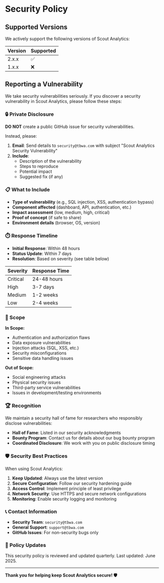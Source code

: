 # Security Policy

## Supported Versions

We actively support the following versions of Scout Analytics:

| Version | Supported          |
| ------- | ------------------ |
| 2.x.x   | :white_check_mark: |
| 1.x.x   | :x:                |

## Reporting a Vulnerability

We take security vulnerabilities seriously. If you discover a security vulnerability in Scout Analytics, please follow these steps:

### 🔒 Private Disclosure

**DO NOT** create a public GitHub issue for security vulnerabilities.

Instead, please:

1. **Email**: Send details to `security@tbwa.com` with subject "Scout Analytics Security Vulnerability"
2. **Include**:
   - Description of the vulnerability
   - Steps to reproduce
   - Potential impact
   - Suggested fix (if any)

### 📋 What to Include

- **Type of vulnerability** (e.g., SQL injection, XSS, authentication bypass)
- **Component affected** (dashboard, API, authentication, etc.)
- **Impact assessment** (low, medium, high, critical)
- **Proof of concept** (if safe to share)
- **Environment details** (browser, OS, version)

### ⏱️ Response Timeline

- **Initial Response**: Within 48 hours
- **Status Update**: Within 7 days
- **Resolution**: Based on severity (see table below)

| Severity | Response Time |
|----------|---------------|
| Critical | 24-48 hours   |
| High     | 3-7 days      |
| Medium   | 1-2 weeks     |
| Low      | 2-4 weeks     |

### 🎯 Scope

**In Scope:**
- Authentication and authorization flaws
- Data exposure vulnerabilities
- Injection attacks (SQL, XSS, etc.)
- Security misconfigurations
- Sensitive data handling issues

**Out of Scope:**
- Social engineering attacks
- Physical security issues
- Third-party service vulnerabilities
- Issues in development/testing environments

### 🏆 Recognition

We maintain a security hall of fame for researchers who responsibly disclose vulnerabilities:

- **Hall of Fame**: Listed in our security acknowledgments
- **Bounty Program**: Contact us for details about our bug bounty program
- **Coordinated Disclosure**: We work with you on public disclosure timing

### 🛡️ Security Best Practices

When using Scout Analytics:

1. **Keep Updated**: Always use the latest version
2. **Secure Configuration**: Follow our security hardening guide
3. **Access Control**: Implement principle of least privilege
4. **Network Security**: Use HTTPS and secure network configurations
5. **Monitoring**: Enable security logging and monitoring

### 📞 Contact Information

- **Security Team**: `security@tbwa.com`
- **General Support**: `support@tbwa.com`
- **GitHub Issues**: For non-security bugs only

### 🔄 Policy Updates

This security policy is reviewed and updated quarterly. Last updated: June 2025.

---

**Thank you for helping keep Scout Analytics secure! 🛡️**